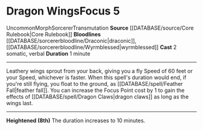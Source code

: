 ﻿---
actions: '[two-actions]'
bloodline: '[[DATABASE/sorcererbloodline/Draconic|Draconic]] , [[DATABASE/sorcererbloodline/Wyrmblessed|Wyrmblessed]]'
component:
- Somatic
- Verbal
duration: 1 minute
heighten: 8th
heighten_level: 5, 8
id: '501'
level: '5'
name: Dragon Wings
rarity: Uncommon
school: Transmutation
source: '[[DATABASE/source/Core Rulebook|Core Rulebook]]'
trait:
- '[[DATABASE/trait/Morph|Morph]]'
- '[[DATABASE/trait/Sorcerer|Sorcerer]]'
- '[[DATABASE/trait/Transmutation|Transmutation]]'
- '[[DATABASE/trait/Uncommon|Uncommon]]'
type: Focus

---
# Dragon Wings<span class="item-type">Focus 5</span>

<span class="trait-uncommon item-trait">Uncommon</span><span class="item-trait">Morph</span><span class="item-trait">Sorcerer</span><span class="item-trait">Transmutation</span>
**Source** [[DATABASE/source/Core Rulebook|Core Rulebook]] 
**Bloodlines** [[DATABASE/sorcererbloodline/Draconic|draconic]], [[DATABASE/sorcererbloodline/Wyrmblessed|wyrmblessed]]
**Cast** <span class="action-icon">2</span> somatic, verbal
**Duration** 1 minute

---
Leathery wings sprout from your back, giving you a fly Speed of 60 feet or your Speed, whichever is faster. When this spell's duration would end, if you're still flying, you float to the ground, as [[DATABASE/spell/Feather Fall|feather fall]]. You can increase the Focus Point cost by 1 to gain the effects of [[DATABASE/spell/Dragon Claws|dragon claws]] as long as the wings last.

---
**Heightened (8th)** The duration increases to 10 minutes.